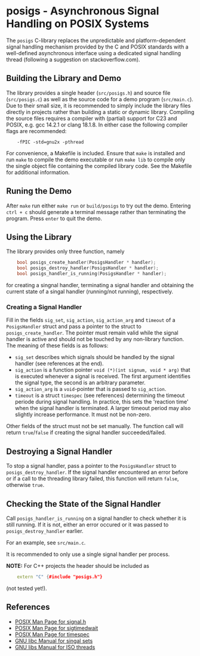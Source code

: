 # posigs - Asynchronous Signal Handling on POSIX Systems

The `posigs` C-library replaces the unpredictable and platform-dependent signal handling mechanism
provided by the C and POSIX standards with a well-defined asynchronous interface using a dedicated
signal handling thread (following a suggestion on stackoverflow.com).

## Building the Library and Demo

The library provides a single header (`src/posigs.h`) and source file (`src/posigs.c`) as well as the
source code for a demo program (`src/main.c`).
Due to their small size, it is recommended to simply include the library files directly in projects
rather than building a static or dynamic library.
Compiling the source files requires a compiler with (partial) support for C23 and POSIX,
e.g. gcc 14.2.1 or clang 18.1.8. In either case the following compiler flags are recommended:

~~~
    -fPIC -std=gnu2x -pthread
~~~

For convenience, a Makefile is included. Ensure that `make` is installed and run `make` to
compile the demo executable or run `make lib` to compile only the single object file containing the
compiled library code. See the Makefile for additional information.

## Runing the Demo

After `make` run either `make run` or `build/posigs` to try out the demo.
Entering `ctrl + c` should generate a terminal message rather than terminating the program.
Press `enter` to quit the demo.

## Using the Library

The library provides only three function, namely

~~~C
    bool posigs_create_handler(PosigsHandler * handler);                                                                                     
    bool posigs_destroy_handler(PosigsHandler * handler);                                                 
    bool posigs_handler_is_running(PosigsHandler * handler);
~~~

for creating a singnal handler, terminating a signal handler and obtaining the current state of a
singal handler (running/not running), respectively.

### Creating a Signal Handler

Fill in the fields `sig_set`, `sig_action`, `sig_action_arg` and `timeout` of a
`PosigsHandler` struct and pass a pointer to the struct to `posigs_create_handler`.
The pointer must remain valid while the signal handler is active
and should not be touched by any non-library function.
The meaning of these fields is as follows:

+ `sig_set` describes which signals should be handled by the signal handler (see references at the end).
+ `sig_action` is a function pointer `void (*)(int signum, void * arg)`
that is executed whenever a signal is received.
The first argument identifies the signal type, the second is an arbitrary parameter.
+ `sig_action_arg` is a `void`-pointer that is passed to `sig_action`.
+ `timeout` is a struct `timespec` (see references) determining the timeout periode during signal handling.
In practice, this sets the 'reaction time' when the signal handler is terminated.
A larger timeout period may also slightly increase performance. It must not be non-zero.

Other fields of the struct must not be set manually. The function call will return `true`/`false`
if creating the signal handler succeeded/failed.

## Destroying a Signal Handler

To stop a signal handler, pass a pointer to the `PosigsHandler` struct to `posigs_destroy_handler`.
If the signal handler encountered an error before or if a call to the threading library failed, this
function will return `false`, otherwise `true`.

## Checking the State of the Signal Handler

Call `posigs_handler_is_running` on a signal handler to check whether it is still running.
If it is not, either an error occured or it was passed to `posigs_destroy_handler` earlier.

For an example, see `src/main.c`.

It is recommended to only use a single signal handler per process.

__NOTE:__ For C++ projects the header should be included as

~~~Cpp
    extern "C" {#include "posigs.h"}
~~~

(not tested yet!).

## References

+ [POSIX Man Page for signal.h](https://www.man7.org/linux/man-pages/man2/signal.2.html)
+ [POSIX Man Page for sigtimedwait](https://www.man7.org/linux/man-pages/man3/sigtimedwait.3p.html)
+ [POSIX Man Page for timespec](https://www.man7.org/linux/man-pages/man3/timespec.3type.html)
+ [GNU libc Manual for singal sets](https://www.gnu.org/software/libc/manual/html_node/Signal-Sets.html)
+ [GNU libs Manual for ISO threads](https://www.gnu.org/software/libc/manual/html_node/Threads.html)
